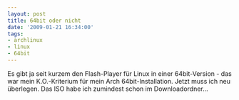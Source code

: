 ```yaml
---
layout: post
title: 64bit oder nicht
date: '2009-01-21 16:34:00'
tags:
- archlinux
- linux
- 64bit
---
```


Es gibt ja seit kurzem den Flash-Player für Linux in einer 64bit-Version - das war mein K.O.-Kriterium für mein Arch 64bit-Installation. Jetzt muss ich neu überlegen. Das ISO habe ich zumindest schon im Downloadordner...